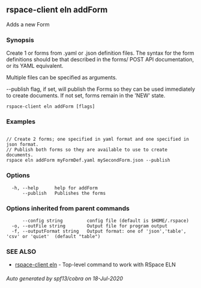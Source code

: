 ## rspace-client eln addForm

Adds a new Form

### Synopsis


Create 1 or forms from .yaml or .json definition files.
The syntax for the form definitions should be that described in the forms/
POST API documentation, or its YAML equivalent.

Multiple files can be specified as arguments.

--publish flag, if set, will publish the Forms so they can be used 
immediately to create documents. If not set, forms remain in the 'NEW' state.


```
rspace-client eln addForm [flags]
```

### Examples

```
 
// Create 2 forms; one specified in yaml format and one specified in json format.
// Publish both forms so they are available to use to create documents.
rspace eln addForm myFormDef.yaml mySecondForm.json --publish

```

### Options

```
  -h, --help      help for addForm
      --publish   Publishes the forms
```

### Options inherited from parent commands

```
      --config string         config file (default is $HOME/.rspace)
  -o, --outFile string        Output file for program output
  -f, --outputFormat string   Output format: one of 'json','table', 'csv' or 'quiet'  (default "table")
```

### SEE ALSO

* [rspace-client eln](rspace-client_eln.md)	 - Top-level command to work with RSpace ELN

###### Auto generated by spf13/cobra on 18-Jul-2020
